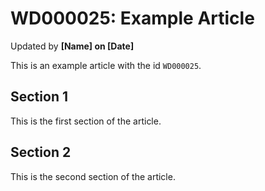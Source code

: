 # WD000025: Example Article #
Updated by **[Name] on [Date]**

This is an example article with the id `WD000025`.

## Section 1

This is the first section of the article.

## Section 2

This is the second section of the article.
